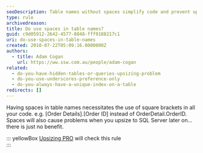 ```yaml
---
seoDescription: Table names without spaces simplify code and prevent upsize issues to SQL Server, making it a better choice.
type: rule
archivedreason:
title: Do use spaces in table names?
guid: c9d05912-2642-4577-8848-fff9188217c1
uri: do-use-spaces-in-table-names
created: 2010-07-22T05:09:16.0000000Z
authors:
  - title: Adam Cogan
    url: https://ww.ssw.com.au/people/adam-cogan
related:
  - do-you-have-hidden-tables-or-queries-upsizing-problem
  - do-you-use-underscores-preference-only
  - do-you-always-have-a-unique-index-on-a-table
redirects: []
---
```


Having spaces in table names necessitates the use of square brackets in all your code. e.g. [Order Details].[Order ID] instead of OrderDetail.OrderID. Spaces will also cause problems when you upsize to SQL Server later on... there is just no benefit.

::: yellowBox
[Upsizing PRO](http://www.ssw.com.au/ssw/UpsizingPRO) will check this rule  
:::

<!--endintro-->
